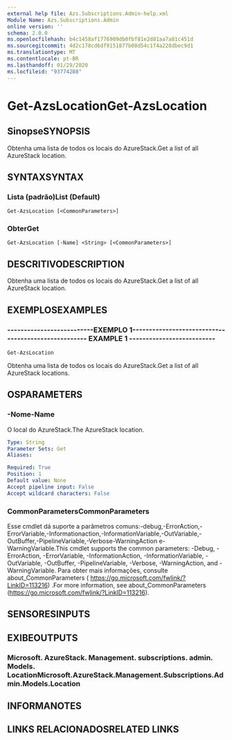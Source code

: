 ```yaml
---
external help file: Azs.Subscriptions.Admin-help.xml
Module Name: Azs.Subscriptions.Admin
online version: ''
schema: 2.0.0
ms.openlocfilehash: b4c1458af1776909db0fbf81e2d81aa7a81c451d
ms.sourcegitcommit: 4d2c178cd6df9151877b08d54c1f4a228dbec9d1
ms.translationtype: MT
ms.contentlocale: pt-BR
ms.lasthandoff: 01/29/2020
ms.locfileid: "93774288"
---
```

# <span data-ttu-id="6386e-101">Get-AzsLocation</span><span class="sxs-lookup"><span data-stu-id="6386e-101">Get-AzsLocation</span></span>

## <span data-ttu-id="6386e-102">Sinopse</span><span class="sxs-lookup"><span data-stu-id="6386e-102">SYNOPSIS</span></span>
<span data-ttu-id="6386e-103">Obtenha uma lista de todos os locais do AzureStack.</span><span class="sxs-lookup"><span data-stu-id="6386e-103">Get a list of all AzureStack location.</span></span>

## <span data-ttu-id="6386e-104">SYNTAX</span><span class="sxs-lookup"><span data-stu-id="6386e-104">SYNTAX</span></span>

### <span data-ttu-id="6386e-105">Lista (padrão)</span><span class="sxs-lookup"><span data-stu-id="6386e-105">List (Default)</span></span>
```
Get-AzsLocation [<CommonParameters>]
```

### <span data-ttu-id="6386e-106">Obter</span><span class="sxs-lookup"><span data-stu-id="6386e-106">Get</span></span>
```
Get-AzsLocation [-Name] <String> [<CommonParameters>]
```

## <span data-ttu-id="6386e-107">DESCRITIVO</span><span class="sxs-lookup"><span data-stu-id="6386e-107">DESCRIPTION</span></span>
<span data-ttu-id="6386e-108">Obtenha uma lista de todos os locais do AzureStack.</span><span class="sxs-lookup"><span data-stu-id="6386e-108">Get a list of all AzureStack location.</span></span>

## <span data-ttu-id="6386e-109">EXEMPLOS</span><span class="sxs-lookup"><span data-stu-id="6386e-109">EXAMPLES</span></span>

### <span data-ttu-id="6386e-110">--------------------------EXEMPLO 1--------------------------</span><span class="sxs-lookup"><span data-stu-id="6386e-110">-------------------------- EXAMPLE 1 --------------------------</span></span>
```
Get-AzsLocation
```

<span data-ttu-id="6386e-111">Obtenha uma lista de todos os locais do AzureStack.</span><span class="sxs-lookup"><span data-stu-id="6386e-111">Get a list of all AzureStack locations.</span></span>

## <span data-ttu-id="6386e-112">OS</span><span class="sxs-lookup"><span data-stu-id="6386e-112">PARAMETERS</span></span>

### <span data-ttu-id="6386e-113">-Nome</span><span class="sxs-lookup"><span data-stu-id="6386e-113">-Name</span></span>
<span data-ttu-id="6386e-114">O local do AzureStack.</span><span class="sxs-lookup"><span data-stu-id="6386e-114">The AzureStack location.</span></span>

```yaml
Type: String
Parameter Sets: Get
Aliases: 

Required: True
Position: 1
Default value: None
Accept pipeline input: False
Accept wildcard characters: False
```

### <span data-ttu-id="6386e-115">CommonParameters</span><span class="sxs-lookup"><span data-stu-id="6386e-115">CommonParameters</span></span>
<span data-ttu-id="6386e-116">Esse cmdlet dá suporte a parâmetros comuns:-debug,-ErrorAction,-ErrorVariable,-Informationaction,-InformationVariable,-OutVariable,-OutBuffer,-PipelineVariable,-Verbose-WarningAction e-WarningVariable.</span><span class="sxs-lookup"><span data-stu-id="6386e-116">This cmdlet supports the common parameters: -Debug, -ErrorAction, -ErrorVariable, -InformationAction, -InformationVariable, -OutVariable, -OutBuffer, -PipelineVariable, -Verbose, -WarningAction, and -WarningVariable.</span></span> <span data-ttu-id="6386e-117">Para obter mais informações, consulte about_CommonParameters ( https://go.microsoft.com/fwlink/?LinkID=113216) .</span><span class="sxs-lookup"><span data-stu-id="6386e-117">For more information, see about_CommonParameters (https://go.microsoft.com/fwlink/?LinkID=113216).</span></span>

## <span data-ttu-id="6386e-118">SENSORES</span><span class="sxs-lookup"><span data-stu-id="6386e-118">INPUTS</span></span>

## <span data-ttu-id="6386e-119">EXIBE</span><span class="sxs-lookup"><span data-stu-id="6386e-119">OUTPUTS</span></span>

### <span data-ttu-id="6386e-120">Microsoft. AzureStack. Management. subscriptions. admin. Models. Location</span><span class="sxs-lookup"><span data-stu-id="6386e-120">Microsoft.AzureStack.Management.Subscriptions.Admin.Models.Location</span></span>

## <span data-ttu-id="6386e-121">INFORMA</span><span class="sxs-lookup"><span data-stu-id="6386e-121">NOTES</span></span>

## <span data-ttu-id="6386e-122">LINKS RELACIONADOS</span><span class="sxs-lookup"><span data-stu-id="6386e-122">RELATED LINKS</span></span>


